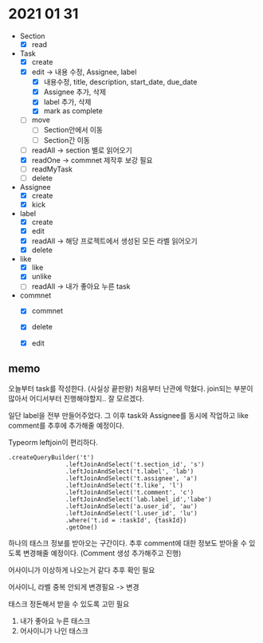 # 2021 01 31
* Section
	* [x] read
* Task
	* [x] create 	
	* [x] edit -> 내용 수정, Assignee, label
		* [x] 내용수정, title, description, start_date, due_date
		* [x] Assignee 추가, 삭제
		* [x] label 추가, 삭제
		* [x] mark as complete
	* [ ] move
		* [ ] Section안에서 이동
		* [ ] Section간 이동
	* [ ] readAll -> section 별로 읽어오기
	* [x] readOne -> commnet 제작후 보강 필요
	* [ ] readMyTask 
	* [ ] delete
* Assignee
	* [x] create
	* [x] kick
* label
	* [x] create 
	* [x] edit
	* [x] readAll -> 해당 프로젝트에서 생성된 모든 라벨 읽어오기
	* [x] delete
* like
	* [x] like
	* [x] unlike
	* [ ] readAll -> 내가 좋아요 누른 task
* commnet
	* [x] commnet
	* [x] delete
	* [x] edit


## memo

오늘부터 task를 작성한다. (사실상 끝판왕) 처음부터 난관에 막혔다. join되는 부분이 많아서 어디서부터 진행해야할지.. 잘 모르겠다. 

일단 label을 전부 만들어주었다. 그 이후 task와 Assignee를 동시에 작업하고 like comment를 추후에 추가해줄 예정이다. 

Typeorm leftjoin이 편리하다. 
```
.createQueryBuilder('t')
				.leftJoinAndSelect('t.section_id', 's')
				.leftJoinAndSelect('t.label', 'lab')
				.leftJoinAndSelect('t.assignee', 'a')
				.leftJoinAndSelect('t.like', 'l')
				.leftJoinAndSelect('t.comment', 'c')
				.leftJoinAndSelect('lab.label_id','labe')
				.leftJoinAndSelect('a.user_id', 'au')
				.leftJoinAndSelect('l.user_id', 'lu')
				.where('t.id = :taskId', {taskId})
				.getOne()
```
하나의 태스크 정보를 받아오는 구간이다. 추후 comment에 대한 정보도 받아올 수 있도록 변경해줄 예정이다. (Comment 생성 추가해주고 진행)

어사이니가 이상하게 나오는거 같다 추후 확인 필요

어사이니, 라벨 중복 안되게 변경필요 -> 변경

태스크 정돈해서 받을 수 있도록 고민 필요
1. 내가 좋아요 누른 태스크
2. 어사이니가 나인 태스크 